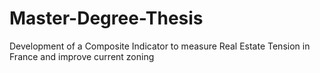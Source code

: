 # Master-Degree-Thesis
Development of a Composite Indicator to measure Real Estate Tension in France and improve current zoning
